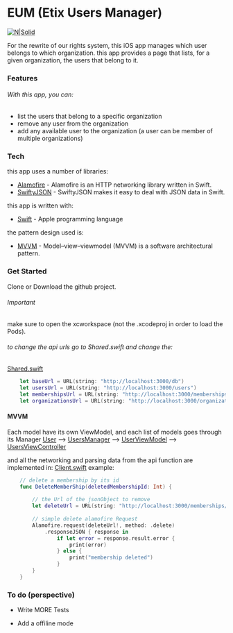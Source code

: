 # EUM (Etix Users Manager)

[![N|Solid](https://www.siliconluxembourg.lu/wp-content/uploads/2016/10/Etix_Everywhere_Logo-400x300.png)](https://nodesource.com/products/nsolid)

For the rewrite of our rights system, this iOS app manages which user belongs to which organization.
this app provides a page that lists, for a given organization, the users that belong to it.
### Features
###### With this app, you can: 
  - list the users that belong to a specific organization
  - remove any user from the organization 
  - add any available user to the organization (a user can be member of multiple organizations) 

### Tech

this app uses a number of libraries:
* [Alamofire] - Alamofire is an HTTP networking library written in Swift.
* [SwiftyJSON] - SwiftyJSON makes it easy to deal with JSON data in Swift.

this app is written with:
* [Swift] - Apple programming language

the pattern design used is:
* [MVVM] - Model–view–viewmodel (MVVM) is a software architectural pattern.



### Get Started
Clone or Download the github project.
###### Important
make sure to open the xcworkspace (not the .xcodeproj in order to load the Pods).
###### to change the api urls go to Shared.swift and change the:
[Shared.swift]
```swift
    let baseUrl = URL(string: "http://localhost:3000/db")                       
    let usersUrl = URL(string: "http://localhost:3000/users")                  
    let membershipsUrl = URL(string: "http://localhost:3000/memberships")  
    let organizationsUrl = URL(string: "http://localhost:3000/organizations") 
```

#### MVVM

Each model have its own ViewModel, and each list of models goes through its Manager
  [User]  -->  [UsersManager] --> [UserViewModel]  --> [UsersViewController]

and all the networking and parsing data from the api function are implemented in:
[Client.swift]
example:
```swift
    // delete a membership by its id
    func DeleteMemberShip(deletedMembershipId: Int) {
        
        // the Url of the jsonObject to remove
        let deleteUrl = URL(string: "http://localhost:3000/memberships/\(deletedMembershipId)")
        
        // simple delete alamofire Request
        Alamofire.request(deleteUrl!, method: .delete)
            .responseJSON { response in
                if let error = response.result.error {
                    print(error)
                } else {
                    print("membership deleted")
                }
        }
    }
```
 
### To do (perspective)

 - Write MORE Tests
 - Add a offiline mode

   [Client.swift]: <https://github.com/YassineHa/Etix-MemberShip-Manager/blob/master/EUM/Client.swift>
   [UsersViewController]: <https://github.com/YassineHa/Etix-MemberShip-Manager/blob/master/EUM/UsersViewController.swift>
   [UsersManager]: <https://github.com/YassineHa/Etix-MemberShip-Manager/blob/master/EUM/UsersManager.swift>
   [UserViewModel]: <https://github.com/YassineHa/Etix-MemberShip-Manager/blob/master/EUM/UserViewModel.swift>
   [User]: <https://github.com/YassineHa/Etix-MemberShip-Manager/blob/master/EUM/User.swift>
   [Shared.swift]: <https://github.com/YassineHa/Etix-MemberShip-Manager/blob/master/EUM/Shared.swift>
   [MVVM]: <https://fr.wikipedia.org/wiki/Modèle-vue-vue_modèle>
   [Swift]: <https://swift.org>
   [SwiftyJSON]: <https://github.com/SwiftyJSON/SwiftyJSON>
   [Alamofire]: <https://github.com/Alamofire/Alamofire>


